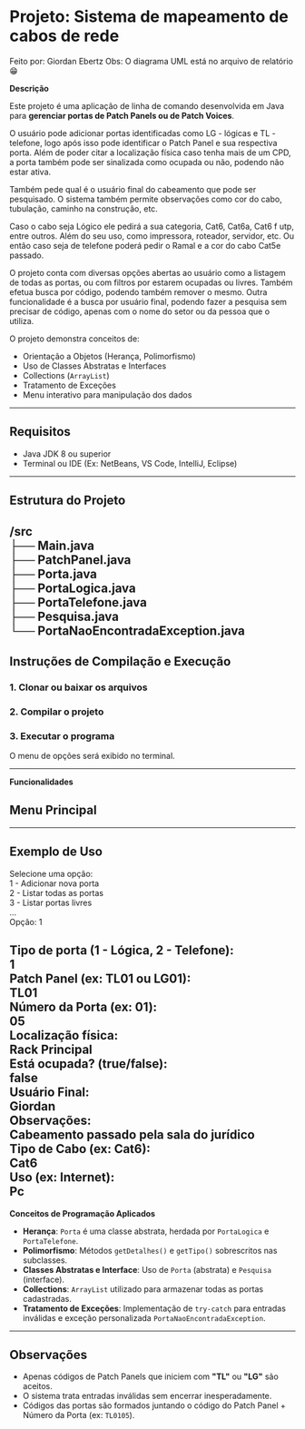 # **Projeto: Sistema de mapeamento de cabos de rede**

Feito por: Giordan Ebertz
Obs: O diagrama UML está no arquivo de relatório 😁

**Descrição**

Este projeto é uma aplicação de linha de comando desenvolvida em Java para **gerenciar portas de Patch Panels ou de Patch Voices**.

O usuário pode adicionar portas identificadas como LG \- lógicas e TL \-  telefone, logo após isso pode identificar o Patch Panel e sua respectiva porta. Além de poder citar a localização física caso tenha mais de um CPD, a porta também pode ser sinalizada como ocupada ou não, podendo não estar ativa. 

Também pede qual é o usuário final do cabeamento que pode ser pesquisado. O sistema também permite observações como cor do cabo, tubulação, caminho na construção, etc.

Caso o cabo seja Lógico ele pedirá a sua categoria, Cat6, Cat6a, Cat6 f utp, entre outros. Além do seu uso, como impressora, roteador, servidor, etc. Ou então caso seja de telefone poderá pedir o Ramal e a cor do cabo Cat5e passado.

O projeto conta com diversas opções abertas ao usuário como a listagem de todas as portas, ou com filtros por estarem ocupadas ou livres. Também efetua busca por código, podendo também remover o mesmo. Outra funcionalidade é a busca por usuário final, podendo fazer a pesquisa sem precisar de código, apenas com o nome do setor ou da pessoa que o utiliza.

O projeto demonstra conceitos de:

* Orientação a Objetos (Herança, Polimorfismo)  
* Uso de Classes Abstratas e Interfaces  
* Collections (`ArrayList`)  
* Tratamento de Exceções  
* Menu interativo para manipulação dos dados

---

## 

## **Requisitos**

* Java JDK 8 ou superior  
* Terminal ou IDE (Ex: NetBeans, VS Code, IntelliJ, Eclipse)

---

## **Estrutura do Projeto**

/src  
  ├── Main.java  
  ├── PatchPanel.java  
  ├── Porta.java  
  ├── PortaLogica.java  
  ├── PortaTelefone.java  
  ├── Pesquisa.java  
  └── PortaNaoEncontradaException.java  
---

## **Instruções de Compilação e Execução**

### 1\. Clonar ou baixar os arquivos

### 2\. Compilar o projeto

### 3\. Executar o programa

O menu de opções será exibido no terminal.

---

**Funcionalidades**

## **Menu Principal**

---

## **Exemplo de Uso**

Selecione uma opção:  
1 \- Adicionar nova porta  
2 \- Listar todas as portas  
3 \- Listar portas livres  
...  
Opção: 1

Tipo de porta (1 \- Lógica, 2 \- Telefone):  
1  
Patch Panel (ex: TL01 ou LG01):  
TL01  
Número da Porta (ex: 01):  
05  
Localização física:  
Rack Principal  
Está ocupada? (true/false):  
false  
Usuário Final:  
Giordan  
Observações:  
Cabeamento passado pela sala do jurídico  
Tipo de Cabo (ex: Cat6):  
Cat6  
Uso (ex: Internet):  
Pc  
---

**Conceitos de Programação Aplicados**

* **Herança**: `Porta` é uma classe abstrata, herdada por `PortaLogica` e `PortaTelefone`.  
* **Polimorfismo**: Métodos `getDetalhes()` e `getTipo()` sobrescritos nas subclasses.  
* **Classes Abstratas e Interface**: Uso de `Porta` (abstrata) e `Pesquisa` (interface).  
* **Collections**: `ArrayList` utilizado para armazenar todas as portas cadastradas.  
* **Tratamento de Exceções**: Implementação de `try-catch` para entradas inválidas e exceção personalizada `PortaNaoEncontradaException`.

---

## **Observações**

* Apenas códigos de Patch Panels que iniciem com **"TL"** ou **"LG"** são aceitos.  
* O sistema trata entradas inválidas sem encerrar inesperadamente.  
* Códigos das portas são formados juntando o código do Patch Panel \+ Número da Porta (ex: `TL0105`).
